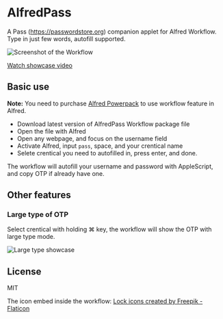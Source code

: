 # AlfredPass
A Pass (https://passwordstore.org) companion applet for Alfred Workflow. Type in just few words, autofill supported.

![Screenshot of the Workflow](https://s2.loli.net/2022/11/20/4LrSWpMBdf6Jzxt.png)

[Watch showcase video](https://www.youtube.com/watch?v=YA6dJ1dstRM)

## Basic use
**Note:** You need to purchase [Alfred Powerpack](https://www.alfredapp.com/powerpack/) to use workflow feature in Alfred.

- Download latest version of AlfredPass Workflow package file
- Open the file with Alfred
- Open any webpage, and focus on the username field
- Activate Alfred, input `pass`, space, and your crentical name
- Selete crentical you need to autofilled in, press enter, and done.

The workflow will autofill your username and password with AppleScript, and copy OTP if already have one.

## Other features
### Large type of OTP
Select crentical with holding ⌘ key, the workflow will show the OTP with large type mode.

![Large type showcase](https://s2.loli.net/2022/11/20/JXEaNRzkiSFeAcj.png)

## License
MIT

The icon embed inside the workflow: <a href="https://www.flaticon.com/free-icons/lock" title="lock icons">Lock icons created by Freepik - Flaticon</a>
